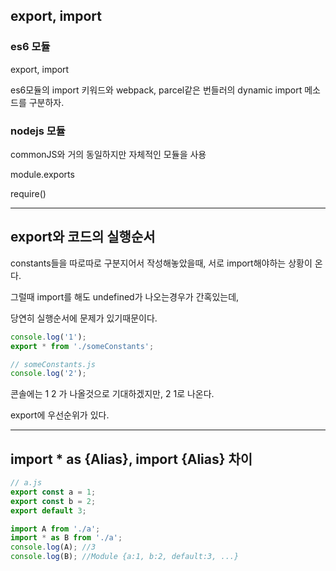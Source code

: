 ## export, import

### es6 모듈

export, import

es6모듈의 import 키워드와 webpack, parcel같은 번들러의 dynamic import 메소드를 구분하자.

### nodejs 모듈

commonJS와 거의 동일하지만 자체적인 모듈을 사용

module.exports

require()

---------------------------

## export와 코드의 실행순서

constants들을 따로따로 구분지어서 작성해놓았을때, 서로 import해야하는 상황이 온다.

그럴때 import를 해도 undefined가 나오는경우가 간혹있는데,

당연히 실행순서에 문제가 있기때문이다.

```js
console.log('1');
export * from './someConstants';
```

```js
// someConstants.js
console.log('2');
```

콘솔에는 1 2 가 나올것으로 기대하겠지만,
2 1로 나온다.

export에 우선순위가 있다.

-----------------------

## import * as {Alias}, import {Alias} 차이

```js
// a.js
export const a = 1;
export const b = 2;
export default 3;
```

```js
import A from './a';
import * as B from './a';
console.log(A); //3
console.log(B); //Module {a:1, b:2, default:3, ...}
```
